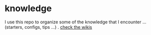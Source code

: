 # knowledge
I use this repo to organize some of the knowledge that I encounter ... (starters, configs, tips ...) . [check the wikis](https://github.com/tarekbazine/knowledge/wiki)
